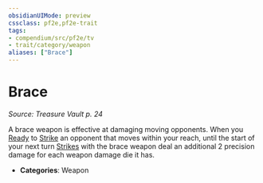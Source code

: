 ```yaml
---
obsidianUIMode: preview
cssclass: pf2e,pf2e-trait
tags:
- compendium/src/pf2e/tv
- trait/category/weapon
aliases: ["Brace"]
---
```

# Brace  
*Source: Treasure Vault p. 24*  

A brace weapon is effective at damaging moving opponents. When you [Ready](ready.md) to [Strike](strike.md) an opponent that moves within your reach, until the start of your next turn [Strikes](strike.md) with the brace weapon deal an additional 2 precision damage for each weapon damage die it has.

- **Categories**: Weapon